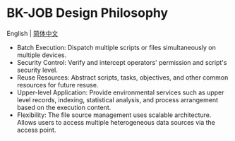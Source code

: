 ﻿# BK-JOB Design Philosophy

English | [简体中文](design.md)

- Batch Execution: Dispatch multiple scripts or files simultaneously on multiple devices.
- Security Control: Verify and intercept operators' permission and script's security level.
- Reuse Resources: Abstract scripts, tasks, objectives, and other common resources for future resuse.
- Upper-level Application: Provide environmental services such as upper level records, indexing, statistical analysis, and process arrangement based on the execution content.
- Flexibility: The file source management uses scalable architecture. Allows users to access multiple heterogeneous data sources via the access point.
